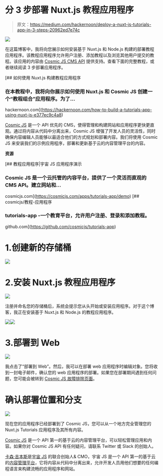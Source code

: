 # 分 3 步部署 Nuxt.js 教程应用程序

> 原文：<https://medium.com/hackernoon/deploy-a-nuxt-js-tutorials-app-in-3-steps-20962ed7e74c>

![](img/4df037636248e8be5489499e4f9dde90.png)

在这篇博客中，我将向您展示如何安装基于 Nuxt.js 和 Node.js 构建的部署教程应用程序。该教程应用程序允许用户注册、添加教程以及浏览其他用户提交的教程。该应用的内容由 [Cosmic JS CMS API](https://cosmicjs.com/) 提供支持。查看下面的完整教程，或者继续阅读 3 步部署应用程序。

[](https://hackernoon.com/how-to-build-a-tutorials-app-using-nuxt-js-e377ec9c4a8) [## 如何使用 Nuxt.js 构建教程应用程序

### 在本教程中，我将向你展示如何使用 Nuxt.js 和 Cosmic JS 创建一个“教程组合”应用程序。为了…

hackernoon.com](https://hackernoon.com/how-to-build-a-tutorials-app-using-nuxt-js-e377ec9c4a8) 

[Cosmic JS](https://cosmicjs.com/) 是一个 API 优先的 CMS，使得管理和构建网站和应用程序更快更直观。通过将内容从代码中分离出来，Cosmic JS 增强了开发人员的灵活性，同时确保内容编辑人员能够以最适合他们的方式规划和部署内容。我们将使用 Cosmic JS 来安装我们的示例应用程序，部署和更新基于云的内容管理平台的内容。

**资源**

[](https://cosmicjs.com/apps/tutorials-app/demo) [## 教程应用程序|宇宙 JS 应用程序演示

### Cosmic JS 是一个云托管的内容平台，提供了一个灵活而直观的 CMS API。建立网站和…

cosmicjs.com](https://cosmicjs.com/apps/tutorials-app/demo) [](https://github.com/cosmicjs/tutorials-app) [## cosmicjs/教程-应用程序

### tutorials-app -一个教育平台，允许用户注册、登录和添加教程。

github.com](https://github.com/cosmicjs/tutorials-app) 

# 1.创建新的存储桶

![](img/086373ff9ecdbb3d14f7eb9e70571b32.png)

# 2.安装 Nuxt.js 教程应用程序

![](img/78f795d05dab55863d7f49503d03069b.png)

注册并命名您的存储桶后，系统会提示您从头开始或安装应用程序。对于这个博客，我正在安装基于 Nuxt.js 和 Node.js 的教程应用程序。

![](img/c8a37d72a9e5e070d75fbd35cc9a4695.png)![](img/7e3570516386160fc543a12f674367ad.png)

# 3.部署到 Web

![](img/9d2927965b4399a17eae2adebf7b7cde.png)

我点击了“部署到 Web”。然后，我可以在部署 web 应用程序时编辑对象。您将收到一封电子邮件，确认您的 web 应用程序的部署。如果您在部署期间遇到任何问题，您可能会被转到 [Cosmic JS 故障排除页面](https://cosmicjs.com/troubleshooting)。

# 确认部署位置和分支

![](img/e3b4cfca5f4f452a2a770d8d77869f92.png)

现在您的应用程序已经部署到了 Cosmic JS，您可以从一个地方完全管理您的 Nuxt.js Tutorials 应用程序及其所有内容。

[Cosmic JS](https://cosmicjs.com/) 是一个 API 第一的基于云的内容管理平台，可以轻松管理应用和内容。如果你对 Cosmic JS API 有任何疑问，请联系 Twitter 或 Slack 的创始人。

[卡森·吉本斯](https://twitter.com/carsoncgibbons)是[宇宙 JS](https://cosmicjs.com/) 的联合创始人& CMO，宇宙 JS 是一个 API 第一的基于云的[内容管理平台](https://cosmicjs.com/)，它将内容从代码中分离出来，允许开发人员用他们想要的任何编程语言来构建流畅的应用程序和网站。